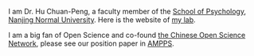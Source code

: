 I am Dr. Hu Chuan-Peng, a faculty member of the [School of Psychology](http://schools.njnu.edu.cn/psy/), [Nanjing Normal University](http://en.njnu.edu.cn/). 
Here is the website of [my lab](https://huchuanpeng.com/).

I am a big fan of Open Science and co-found [the Chinese Open Science Network](https://open-sci.cn/), please see our position paper in [AMPPS](https://journals.sagepub.com/doi/10.1177/25152459221144986).
